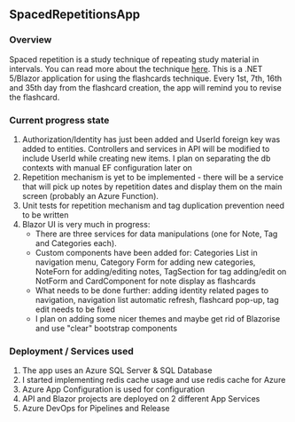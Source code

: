 ## SpacedRepetitionsApp

### Overview
Spaced repetition is a study technique of repeating study material in intervals. You can read more about the technique [here](https://en.wikipedia.org/wiki/Spaced_repetition).
This is a .NET 5/Blazor application for using the flashcards technique. Every 1st, 7th, 16th and 35th day from the flashcard creation, the app will remind you to revise the flashcard.

### Current progress state
1. Authorization/Identity has just been added and UserId foreign key was added to entities. Controllers and services in API will be modified to include UserId while creating new items. I plan on separating the db contexts with manual EF configuration later on
2. Repetition mechanism is yet to be implemented - there will be a service that will pick up notes by repetition dates and display them on the main screen (probably an Azure Function). 
3. Unit tests for repetition mechanism and tag duplication prevention need to be written
4. Blazor UI is very much in progress:
   * There are three services for data manipulations (one for Note, Tag and Categories each).
   * Custom components have been added for: Categories List in navigation menu, Category Form for adding new categories, NoteForn for adding/editing notes, TagSection for tag adding/edit on NotForm and CardComponent for note display as flashcards
   * What needs to be done further: adding identity related pages to navigation, navigation list automatic refresh, flashcard pop-up, tag edit needs to be fixed
   * I plan on adding some nicer themes and maybe get rid of Blazorise and use "clear" bootstrap components

### Deployment / Services used
1. The app uses an Azure SQL Server & SQL Database
2. I started implementing redis cache usage and use redis cache for Azure
3. Azure App Configuration is used for configuration
4. API and Blazor projects are deployed on 2 different App Services
5. Azure DevOps for Pipelines and Release
